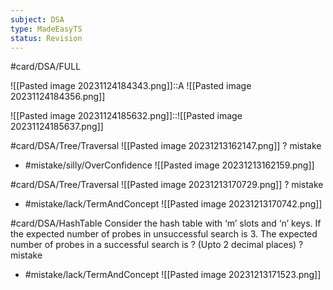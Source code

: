 ```yaml
---
subject: DSA
type: MadeEasyTS
status: Revision
---
```

#card/DSA/FULL

![[Pasted image 20231124184343.png]]::A ![[Pasted image 20231124184356.png]] <!--SR:!2023-11-30,2,150-->

![[Pasted image 20231124185632.png]]::![[Pasted image 20231124185637.png]] <!--SR:!2023-11-30,2,150-->

#card/DSA/Tree/Traversal
![[Pasted image 20231213162147.png]]
?
mistake 
- #mistake/silly/OverConfidence 
![[Pasted image 20231213162159.png]] 

#card/DSA/Tree/Traversal
![[Pasted image 20231213170729.png]]
?
mistake 
- #mistake/lack/TermAndConcept 
![[Pasted image 20231213170742.png]] 

#card/DSA/HashTable
Consider the hash table with ‘m’ slots and ‘n’ keys. If the expected number of probes in unsuccessful search is 3. The expected number of probes in a successful search is ? (Upto 2 decimal places)
?
mistake 
- #mistake/lack/TermAndConcept 
![[Pasted image 20231213171523.png]] 

